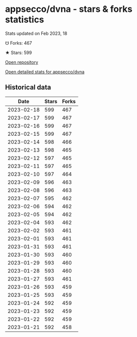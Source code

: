 # appsecco/dvna - stars & forks statistics

Stats updated on Feb 2023, 18

☋ Forks: 467

★ Stars: 599

[Open repository](https://github.com/appsecco/dvna)

[Open detailed stats for appsecco/dvna](https://reviewgithub.com/rep/appsecco/dvna)

## Historical data
| Date | Stars | Forks |
|------|-------|-------|
| 2023-02-18 | 599 | 467 | 
| 2023-02-17 | 599 | 467 | 
| 2023-02-16 | 599 | 467 | 
| 2023-02-15 | 599 | 467 | 
| 2023-02-14 | 598 | 466 | 
| 2023-02-13 | 598 | 465 | 
| 2023-02-12 | 597 | 465 | 
| 2023-02-11 | 597 | 465 | 
| 2023-02-10 | 597 | 464 | 
| 2023-02-09 | 596 | 463 | 
| 2023-02-08 | 596 | 463 | 
| 2023-02-07 | 595 | 462 | 
| 2023-02-06 | 594 | 462 | 
| 2023-02-05 | 594 | 462 | 
| 2023-02-04 | 593 | 462 | 
| 2023-02-02 | 593 | 461 | 
| 2023-02-01 | 593 | 461 | 
| 2023-01-31 | 593 | 461 | 
| 2023-01-30 | 593 | 460 | 
| 2023-01-29 | 593 | 460 | 
| 2023-01-28 | 593 | 460 | 
| 2023-01-27 | 593 | 461 | 
| 2023-01-26 | 593 | 459 | 
| 2023-01-25 | 593 | 459 | 
| 2023-01-24 | 592 | 459 | 
| 2023-01-23 | 592 | 459 | 
| 2023-01-22 | 592 | 459 | 
| 2023-01-21 | 592 | 458 | 

